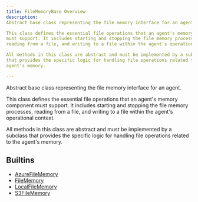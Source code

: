 ```yaml
---
title: FileMemoryBase Overview
description: 
Abstract base class representing the file memory interface for an agent.

This class defines the essential file operations that an agent's memory component
must support. It includes starting and stopping the file memory processes,
reading from a file, and writing to a file within the agent's operational context.

All methods in this class are abstract and must be implemented by a subclass
that provides the specific logic for handling file operations related to the
agent's memory.

---
```


Abstract base class representing the file memory interface for an agent.

This class defines the essential file operations that an agent's memory component
must support. It includes starting and stopping the file memory processes,
reading from a file, and writing to a file within the agent's operational context.

All methods in this class are abstract and must be implemented by a subclass
that provides the specific logic for handling file operations related to the
agent's memory.

## Builtins
* [AzureFileMemory](/docs/components/filememorybase/azurefilememory/)
* [FileMemory](/docs/components/filememorybase/filememory/)
* [LocalFileMemory](/docs/components/filememorybase/localfilememory/)
* [S3FileMemory](/docs/components/filememorybase/s3filememory/)